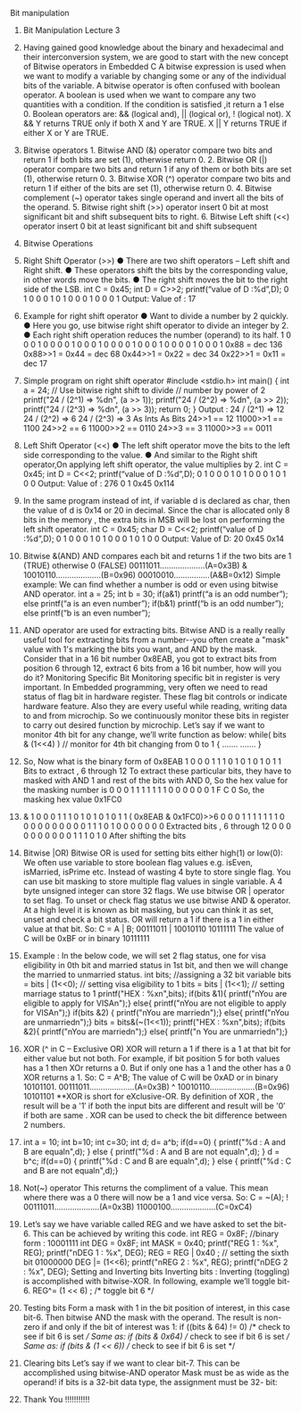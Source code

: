 Bit manipulation

1. Bit Manipulation Lecture 3

2. Having gained good knowledge about the binary and hexadecimal and their interconversion system, we are good to start with the new concept of Bitwise operators in Embedded C A bitwise expression is used when we want to modify a variable by changing some or any of the individual bits of the variable. A bitwise operator is often confused with boolean operator. A boolean is used when we want to compare any two quantities with a condition. If the condition is satisfied ,it return a 1 else 0. Boolean operators are: && (logical and), || (logical or), ! (logical not). X && Y returns TRUE only if both X and Y are TRUE. X || Y returns TRUE if either X or Y are TRUE.

3. Bitwise operators 1. Bitwise AND (&) operator compare two bits and return 1 if both bits are set (1), otherwise return 0. 2. Bitwise OR (|) operator compare two bits and return 1 if any of them or both bits are set (1), otherwise return 0. 3. Bitwise XOR (^) operator compare two bits and return 1 if either of the bits are set (1), otherwise return 0. 4. Bitwise complement (~) operator takes single operand and invert all the bits of the operand. 5. Bitwise right shift (>>) operator insert 0 bit at most significant bit and shift subsequent bits to right. 6. Bitwise Left shift (<<) operator insert 0 bit at least significant bit and shift subsequent

4. Bitwise Operations

5. Right Shift Operator (>>) ● There are two shift operators – Left shift and Right shift. ● These operators shift the bits by the corresponding value, in other words move the bits. ● The right shift moves the bit to the right side of the LSB. int C = 0x45; int D = C>>2; printf(“value of D :%d”,D); 0 1 0 0 0 1 0 1 0 0 0 1 0 0 0 1 Output: Value of : 17

6. Example for right shift operator ● Want to divide a number by 2 quickly. ● Here you go, use bitwise right shift operator to divide an integer by 2. ● Each right shift operation reduces the number (operand) to its half. 1 0 0 0 1 0 0 0 0 1 0 0 0 1 0 0 0 0 1 0 0 0 1 0 0 0 0 1 0 0 0 1 0x88 = dec 136 0x88>>1 = 0x44 = dec 68 0x44>>1 = 0x22 = dec 34 0x22>>1 = 0x11 = dec 17

7. Simple program on right shift operator #include <stdio.h> int main() { int a = 24; // Use bitwise right shift to divide // number by power of 2 printf("24 / (2^1) => %dn", (a >> 1)); printf("24 / (2^2) => %dn", (a >> 2)); printf("24 / (2^3) => %dn", (a >> 3)); return 0; } Output : 24 / (2^1) => 12 24 / (2^2) => 6 24 / (2^3) => 3 As Ints As Bits 24>>1 == 12 11000>>1 == 1100 24>>2 == 6 11000>>2 == 0110 24>>3 == 3 11000>>3 == 0011

8. Left Shift Operator (<<) ● The left shift operator move the bits to the left side corresponding to the value. ● And similar to the Right shift operator,On applying left shift operator, the value multiplies by 2. int C = 0x45; int D = C<<2; printf(“value of D :%d”,D); 0 1 0 0 0 1 0 1 0 0 0 1 0 1 0 0 Output: Value of : 276 0 1 0x45 0x114

9. In the same program instead of int, if variable d is declared as char, then the value of d is 0x14 or 20 in decimal. Since the char is allocated only 8 bits in the memory , the extra bits in MSB will be lost on performing the left shift operator. int C = 0x45; char D = C<<2; printf(“value of D :%d”,D); 0 1 0 0 0 1 0 1 0 0 0 1 0 1 0 0 Output: Value of D: 20 0x45 0x14

10. Bitwise &(AND) AND compares each bit and returns 1 if the two bits are 1 (TRUE) otherwise 0 (FALSE) 00111011………………..(A=0x3B) & 10010110………………..(B=0x96) 00010010…………....(A&B=0x12) Simple example: We can find whether a number is odd or even using bitwise AND operator. int a = 25; int b = 30; if(a&1) printf(“a is an odd number”); else printf(“a is an even number”); if(b&1) printf(“b is an odd number”); else printf(“b is an even number”);

11. AND operator are used for extracting bits. Bitwise AND is a really really useful tool for extracting bits from a number--you often create a "mask" value with 1's marking the bits you want, and AND by the mask. Consider that in a 16 bit number 0x8EAB, you got to extract bits from position 6 through 12, extract 6 bits from a 16 bit number, how will you do it? Monitoring Specific Bit Monitoring specific bit in register is very important. In Embedded programming, very often we need to read status of flag bit in hardware register. These flag bit controls or indicate hardware feature. Also they are every useful while reading, writing data to and from microchip. So we continuously monitor these bits in register to carry out desired function by microchip. Let’s say if we want to monitor 4th bit for any change, we’ll write function as below: while( bits & (1<<4) ) // monitor for 4th bit changing from 0 to 1 { ....... ....... }

12. So, Now what is the binary form of 0x8EAB 1 0 0 0 1 1 1 0 1 0 1 0 1 0 1 1 Bits to extract , 6 through 12 To extract these particular bits, they have to masked with AND 1 and rest of the bits with AND 0, So the hex value for the masking number is 0 0 0 1 1 1 1 1 1 1 0 0 0 0 0 0 1 F C 0 So, the masking hex value 0x1FC0

13. & 1 0 0 0 1 1 1 0 1 0 1 0 1 0 1 1 ( 0x8EAB & 0x1FC0)>>6 0 0 0 1 1 1 1 1 1 1 0 0 0 0 0 0 0 0 0 0 1 1 1 0 1 0 0 0 0 0 0 0 Extracted bits , 6 through 12 0 0 0 0 0 0 0 0 0 0 1 1 1 0 1 0 After shifting the bits

14. Bitwise |OR) Bitwise OR is used for setting bits either high(1) or low(0): We often use variable to store boolean flag values e.g. isEven, isMarried, isPrime etc. Instead of wasting 4 byte to store single flag. You can use bit masking to store multiple flag values in single variable. A 4 byte unsigned integer can store 32 flags. We use bitwise OR | operator to set flag. To unset or check flag status we use bitwise AND & operator. At a high level it is known as bit masking, but you can think it as set, unset and check a bit status. OR will return a 1 if there is a 1 in either value at that bit. So: C = A | B; 00111011 | 10010110 10111111 The value of C will be 0xBF or in binary 10111111

15. Example : In the below code, we will set 2 flag status, one for visa eligibility in 0th bit and married status in 1st bit, and then we will change the married to unmarried status. int bits; //assigning a 32 bit variable bits = bits | (1<<0); // setting visa eligibility to 1 bits = bits | (1<<1); // setting marriage status to 1 printf("HEX : %xn",bits); if(bits &1){ printf("nYou are eligible to apply for VISAn");} else{ printf("nYou are not eligible to apply for VISAn");} if(bits &2) { printf("nYou are marriedn");} else{ printf("nYou are unmarriedn");} bits = bits&(~(1<<1)); printf("HEX : %xn",bits); if(bits &2){ printf("nYou are marriedn");} else{ printf("n You are unmarriedn");}

16. XOR (^ in C – Exclusive OR) XOR will return a 1 if there is a 1 at that bit for either value but not both. For example, if bit position 5 for both values has a 1 then XOr returns a 0. But if only one has a 1 and the other has a 0 XOR returns a 1. So: C = A^B; The value of C will be 0xAD or in binary 10101101. 00111011………………..(A=0x3B) ^ 10010110………………..(B=0x96) 10101101 **XOR is short for eXclusive-OR. By definition of XOR , the result will be a '1′ if both the input bits are different and result will be '0′ if both are same . XOR can be used to check the bit difference between 2 numbers.

17. int a = 10; int b=10; int c=30; int d; d= a^b; if(d==0) { printf("%d : A and B are equaln",d); } else { printf("%d : A and B are not equaln",d); } d = b^c; if(d==0) { printf("%d : C and B are equaln",d); } else { printf("%d : C and B are not equaln",d);}

18. Not(~) operator This returns the compliment of a value. This mean where there was a 0 there will now be a 1 and vice versa. So: C = ~(A); ! 00111011………………..(A=0x3B) 11000100………………..(C=0xC4)

19. Let’s say we have variable called REG and we have asked to set the bit-6. This can be achieved by writing this code. int REG = 0x8F; //binary form : 10001111 int DEG = 0x8F; int MASK = 0x40; printf("REG 1 : %x", REG); printf("nDEG 1 : %x", DEG); REG = REG | 0x40 ; // setting the sixth bit 01000000 DEG |= (1<<6); printf("nREG 2 : %x", REG); printf("nDEG 2 : %x", DEG); Setting and Inverting bits Inverting bits : Inverting (toggling) is accomplished with bitwise-XOR. In following, example we’ll toggle bit-6. REG^= (1 << 6) ; /* toggle bit 6 */

20. Testing bits Form a mask with 1 in the bit position of interest, in this case bit-6. Then bitwise AND the mask with the operand. The result is non-zero if and only if the bit of interest was 1: if ((bits & 64) != 0) /* check to see if bit 6 is set */ Same as: if (bits & 0x64) /* check to see if bit 6 is set */ Same as: if (bits & (1 << 6)) /* check to see if bit 6 is set */

21. Clearing bits Let’s say if we want to clear bit-7. This can be accomplished using bitwise-AND operator Mask must be as wide as the operand! if bits is a 32-bit data type, the assignment must be 32- bit:

22. Thank You !!!!!!!!!!!


